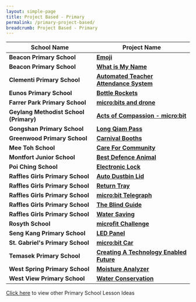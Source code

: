 ```yaml
---
layout: simple-page
title: Project Based - Primary
permalink: /primary-project-based/
breadcrumb: Project Based - Primary
---
```


| School Name | Project Name |
|--|--|
| **Beacon Primary School** | **[Emoji](/beacon-primary-emoji/)** |
| **Beacon Primary School** | **[What is My Name](/beacon-primary-what-is-my-name/)** |
| **Clementi Primary School** | **[Automated Teacher Attendance System](/clementi-primary-automated-teachers-attendance-system/)** |
| **Eunos Primary School** | **[Bottle Rockets](/eunos-primary-bottle-rockets/)** |
| **Farrer Park Primary School** | **[micro:bits and drone](/farrer-park-primary-microbits-and-drone/)** |
| **Geylang Methodist School (Primary)** | **[Acts of Compassion - micro:bit](/geylang-methodist-school-primary-acts-of-compassion-microbit/)** |
| **Gongshan Primary School** | **[Long Qiam Pass](/gongshan-primary-long-qiam-pass/)** |
| **Greenwood Primary School** | **[Carnival Booths](/greenwood-carnival-booths-project/)** |
| **Mee Toh School** | **[Care For Community](/mee-toh-school-care-for-community/)** |
| **Montfort Junior School** | **[Best Defence Animal](/montfort-junior-best-defence-animal/)** |
| **Poi Ching School** | **[Electronic Lock](/poi-ching-electronic-lock/)** |
| **Raffles Girls Primary School** | **[Auto Dustbin Lid](/raffles-girls-primary-auto-dustbin-lid/)** |
| **Raffles Girls Primary School** | **[Return Tray](/raffles-girls-primary-return-tray/)** |
| **Raffles Girls Primary School** | **[micro:bit Telegraph](/raffles-girls-primary-telegraph/)** |
| **Raffles Girls Primary School** | **[The Blind Guide](/raffles-girls-primary-the-blind-guide/)** |
| **Raffles Girls Primary School** | **[Water Saving](/raffles-girls-primary-water-saving/)** |
| **Rosyth School** | **[microfit Challenge](/roysth-school-microfit-challenge/)** |
| **Seng Kang Primary School** | **[LED Panel](/sengkang-primary-led-panel/)** |
| **St. Gabriel's Primary School** | **[micro:bit Car](/st-gabriels-microbit-car/)** |
| **Temasek Primary School** | **[Creating A Technology Enabled Future](/temasek-primary-creating-a-technology-enabled-future/)** |
| **West Spring Primary School** | **[Moisture Analyzer](/west-spring-primary-moisture-analyzer/)** |
| **West View Primary School** | **[Water Conservation](/west-view-primary-water-conservation)** |

[Click here](/in-schools/digital-maker/lesson-ideas-primary/) to view other Primary School Lesson Ideas
